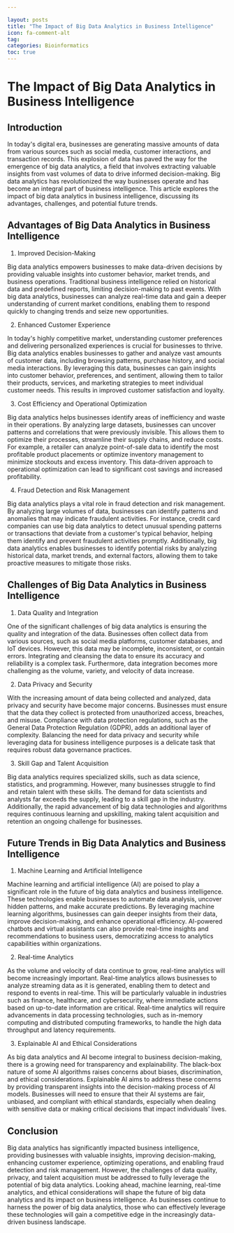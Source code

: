```yaml
---

layout: posts
title: "The Impact of Big Data Analytics in Business Intelligence"
icon: fa-comment-alt
tag:      
categories: Bioinformatics
toc: true
---
```




# The Impact of Big Data Analytics in Business Intelligence

## Introduction

In today's digital era, businesses are generating massive amounts of data from various sources such as social media, customer interactions, and transaction records. This explosion of data has paved the way for the emergence of big data analytics, a field that involves extracting valuable insights from vast volumes of data to drive informed decision-making. Big data analytics has revolutionized the way businesses operate and has become an integral part of business intelligence. This article explores the impact of big data analytics in business intelligence, discussing its advantages, challenges, and potential future trends.

## Advantages of Big Data Analytics in Business Intelligence

1. Improved Decision-Making

Big data analytics empowers businesses to make data-driven decisions by providing valuable insights into customer behavior, market trends, and business operations. Traditional business intelligence relied on historical data and predefined reports, limiting decision-making to past events. With big data analytics, businesses can analyze real-time data and gain a deeper understanding of current market conditions, enabling them to respond quickly to changing trends and seize new opportunities.

2. Enhanced Customer Experience

In today's highly competitive market, understanding customer preferences and delivering personalized experiences is crucial for businesses to thrive. Big data analytics enables businesses to gather and analyze vast amounts of customer data, including browsing patterns, purchase history, and social media interactions. By leveraging this data, businesses can gain insights into customer behavior, preferences, and sentiment, allowing them to tailor their products, services, and marketing strategies to meet individual customer needs. This results in improved customer satisfaction and loyalty.

3. Cost Efficiency and Operational Optimization

Big data analytics helps businesses identify areas of inefficiency and waste in their operations. By analyzing large datasets, businesses can uncover patterns and correlations that were previously invisible. This allows them to optimize their processes, streamline their supply chains, and reduce costs. For example, a retailer can analyze point-of-sale data to identify the most profitable product placements or optimize inventory management to minimize stockouts and excess inventory. This data-driven approach to operational optimization can lead to significant cost savings and increased profitability.

4. Fraud Detection and Risk Management

Big data analytics plays a vital role in fraud detection and risk management. By analyzing large volumes of data, businesses can identify patterns and anomalies that may indicate fraudulent activities. For instance, credit card companies can use big data analytics to detect unusual spending patterns or transactions that deviate from a customer's typical behavior, helping them identify and prevent fraudulent activities promptly. Additionally, big data analytics enables businesses to identify potential risks by analyzing historical data, market trends, and external factors, allowing them to take proactive measures to mitigate those risks.

## Challenges of Big Data Analytics in Business Intelligence

1. Data Quality and Integration

One of the significant challenges of big data analytics is ensuring the quality and integration of the data. Businesses often collect data from various sources, such as social media platforms, customer databases, and IoT devices. However, this data may be incomplete, inconsistent, or contain errors. Integrating and cleansing the data to ensure its accuracy and reliability is a complex task. Furthermore, data integration becomes more challenging as the volume, variety, and velocity of data increase.

2. Data Privacy and Security

With the increasing amount of data being collected and analyzed, data privacy and security have become major concerns. Businesses must ensure that the data they collect is protected from unauthorized access, breaches, and misuse. Compliance with data protection regulations, such as the General Data Protection Regulation (GDPR), adds an additional layer of complexity. Balancing the need for data privacy and security while leveraging data for business intelligence purposes is a delicate task that requires robust data governance practices.

3. Skill Gap and Talent Acquisition

Big data analytics requires specialized skills, such as data science, statistics, and programming. However, many businesses struggle to find and retain talent with these skills. The demand for data scientists and analysts far exceeds the supply, leading to a skill gap in the industry. Additionally, the rapid advancement of big data technologies and algorithms requires continuous learning and upskilling, making talent acquisition and retention an ongoing challenge for businesses.

## Future Trends in Big Data Analytics and Business Intelligence

1. Machine Learning and Artificial Intelligence

Machine learning and artificial intelligence (AI) are poised to play a significant role in the future of big data analytics and business intelligence. These technologies enable businesses to automate data analysis, uncover hidden patterns, and make accurate predictions. By leveraging machine learning algorithms, businesses can gain deeper insights from their data, improve decision-making, and enhance operational efficiency. AI-powered chatbots and virtual assistants can also provide real-time insights and recommendations to business users, democratizing access to analytics capabilities within organizations.

2. Real-time Analytics

As the volume and velocity of data continue to grow, real-time analytics will become increasingly important. Real-time analytics allows businesses to analyze streaming data as it is generated, enabling them to detect and respond to events in real-time. This will be particularly valuable in industries such as finance, healthcare, and cybersecurity, where immediate actions based on up-to-date information are critical. Real-time analytics will require advancements in data processing technologies, such as in-memory computing and distributed computing frameworks, to handle the high data throughput and latency requirements.

3. Explainable AI and Ethical Considerations

As big data analytics and AI become integral to business decision-making, there is a growing need for transparency and explainability. The black-box nature of some AI algorithms raises concerns about biases, discrimination, and ethical considerations. Explainable AI aims to address these concerns by providing transparent insights into the decision-making process of AI models. Businesses will need to ensure that their AI systems are fair, unbiased, and compliant with ethical standards, especially when dealing with sensitive data or making critical decisions that impact individuals' lives.

## Conclusion

Big data analytics has significantly impacted business intelligence, providing businesses with valuable insights, improving decision-making, enhancing customer experience, optimizing operations, and enabling fraud detection and risk management. However, the challenges of data quality, privacy, and talent acquisition must be addressed to fully leverage the potential of big data analytics. Looking ahead, machine learning, real-time analytics, and ethical considerations will shape the future of big data analytics and its impact on business intelligence. As businesses continue to harness the power of big data analytics, those who can effectively leverage these technologies will gain a competitive edge in the increasingly data-driven business landscape.